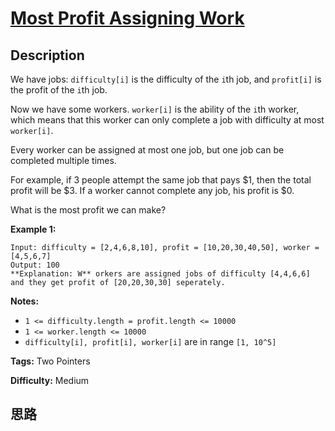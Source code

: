 # [Most Profit Assigning Work][title]

## Description

We have jobs: `difficulty[i]` is the difficulty of the `i`th job, and
`profit[i]` is the profit of the `i`th job.

Now we have some workers. `worker[i]` is the ability of the `i`th worker,
which means that this worker can only complete a job with difficulty at most
`worker[i]`.

Every worker can be assigned at most one job, but one job can be completed
multiple times.

For example, if 3 people attempt the same job that pays $1, then the total
profit will be $3.  If a worker cannot complete any job, his profit is $0.

What is the most profit we can make?

**Example 1:**
            Input: difficulty = [2,4,6,8,10], profit = [10,20,30,40,50], worker = [4,5,6,7]    Output: 100     **Explanation: W** orkers are assigned jobs of difficulty [4,4,6,6] and they get profit of [20,20,30,30] seperately.

**Notes:**

  * `1 <= difficulty.length = profit.length <= 10000`
  * `1 <= worker.length <= 10000`
  * `difficulty[i], profit[i], worker[i]`  are in range `[1, 10^5]`


**Tags:** Two Pointers

**Difficulty:** Medium

## 思路

[title]: https://leetcode.com/problems/most-profit-assigning-work
